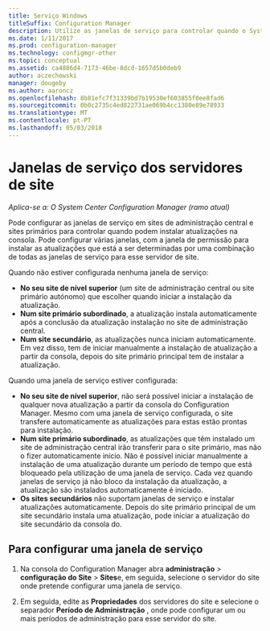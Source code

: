 ```yaml
---
title: Serviço Windows
titleSuffix: Configuration Manager
description: Utilize as janelas de serviço para controlar quando o System Center Configuration Manager sites instalam atualizações.
ms.date: 1/11/2017
ms.prod: configuration-manager
ms.technology: configmgr-other
ms.topic: conceptual
ms.assetid: ca4886d4-7173-46be-8dcd-1657d5b0deb9
author: aczechowski
manager: dougeby
ms.author: aaroncz
ms.openlocfilehash: 8b81efc7f31339bd7b19530ef603855f0ee8fad6
ms.sourcegitcommit: 0b0c2735c4ed822731ae069b4cc1380e89e78933
ms.translationtype: MT
ms.contentlocale: pt-PT
ms.lasthandoff: 05/03/2018
---
```

#  <a name="service-windows-for-site-servers"></a>Janelas de serviço dos servidores de site

*Aplica-se a: O System Center Configuration Manager (ramo atual)*

Pode configurar as janelas de serviço em sites de administração central e sites primários para controlar quando podem instalar atualizações na consola.  Pode configurar várias janelas, com a janela de permissão para instalar as atualizações que está a ser determinadas por uma combinação de todas as janelas de serviço para esse servidor de site.

Quando não estiver configurada nenhuma janela de serviço:
- **No seu site de nível superior** (um site de administração central ou site primário autónomo) que escolher quando iniciar a instalação da atualização.
- **Num site primário subordinado**, a atualização instala automaticamente após a conclusão da atualização instalação no site de administração central.
- **Num site secundário**, as atualizações nunca iniciam automaticamente. Em vez disso, tem de iniciar manualmente a instalação de atualização a partir da consola, depois do site primário principal tem de instalar a atualização.

Quando uma janela de serviço estiver configurada:
- **No seu site de nível superior**, não será possível iniciar a instalação de qualquer nova atualização a partir da consola do Configuration Manager. Mesmo com uma janela de serviço configurada, o site transfere automaticamente as atualizações para estas estão prontas para instalação.  
- **Num site primário subordinado**, as atualizações que têm instalado um site de administração central irão transferir para o site primário, mas não o fizer automaticamente início. Não é possível iniciar manualmente a instalação de uma atualização durante um período de tempo que está bloqueado pela utilização de uma janela de serviço. Cada vez quando janelas de serviço já não bloco da instalação da atualização, a atualização são instalados automaticamente é iniciado.
- **Os sites secundários** não suportam janelas de serviço e instalar atualizações automaticamente. Depois do site primário principal de um site secundário instala uma atualização, pode iniciar a atualização do site secundário da consola do.

## <a name="to-configure-a-service-window"></a>Para configurar uma janela de serviço

1.  Na consola do Configuration Manager abra **administração** > **configuração do Site** > **Sites**e, em seguida, selecione o servidor do site onde pretende configurar uma janela de serviço.  

2.  Em seguida, edite as **Propriedades** dos servidores do site e selecione o separador **Período de Administração** , onde pode configurar um ou mais períodos de administração para esse servidor do site.  
